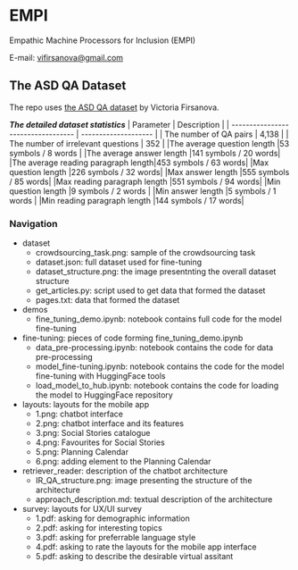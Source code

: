 # EMPI
Empathic Machine Processors for Inclusion (EMPI)

E-mail: [vifirsanova@gmail.com](mailto:vifirsanova@gmail.com)

## The ASD QA Dataset

The repo uses [the ASD QA dataset](https://figshare.com/articles/dataset/Autism_Spectrum_Disorder_and_Asperger_Syndrome_Question_Answering_Dataset_1_0/13295831) by Victoria Firsanova.

***The detailed dataset statistics***
| Parameter                          | Description          |
| ---------------------------------- | -------------------- |
| The number of QA pairs             | 4,138                |
| The number of irrelevant questions | 352                  |
|The average question length         |53 symbols / 8 words  |
|The average answer length           |141 symbols / 20 words|
|The average reading paragraph length|453 symbols / 63 words|
|Max question length                 |226 symbols / 32 words|
|Max answer length                   |555 symbols / 85 words|
|Max reading paragraph length        |551 symbols / 94 words|
|Min question length                 |9 symbols / 2 words   |
|Min answer length                   |5 symbols / 1 words   |
|Min reading paragraph length        |144 symbols / 17 words|

### Navigation

* dataset
  * crowdsourcing_task.png: sample of the crowdsourcing task
  * dataset.json: full dataset used for fine-tuning
  * dataset_structure.png: the image presentnting the overall dataset structure
  * get_articles.py: script used to get data that formed the dataset
  * pages.txt: data that formed the dataset
* demos
  * fine_tuning_demo.ipynb: notebook contains full code for the model fine-tuning
* fine-tuning: pieces of code forming fine_tuning_demo.ipynb
  * data_pre-processing.ipynb: notebook contains the code for data pre-processing
  * model_fine-tuning.ipynb: notebook contains the code for the model fine-tuning with HuggingFace tools
  * load_model_to_hub.ipynb: notebook contains the code for loading the model to HuggingFace repository
* layouts: layouts for the mobile app
  * 1.png: chatbot interface
  * 2.png: chatbot interface and its features
  * 3.png: Social Stories catalogue
  * 4.png: Favourites for Social Stories
  * 5.png: Planning Calendar
  * 6.png: adding element to the Planning Calendar
* retriever_reader: description of the chatbot architecture
  * IR_QA_structure.png: image presenting the structure of the architecture
  * approach_description.md: textual description of the architecture
* survey: layouts for UX/UI survey
  * 1.pdf: asking for demographic information
  * 2.pdf: asking for interesting topics
  * 3.pdf: asking for preferrable language style
  * 4.pdf: asking to rate the layouts for the mobile app interface
  * 5.pdf: asking to describe the desirable virtual assitant
